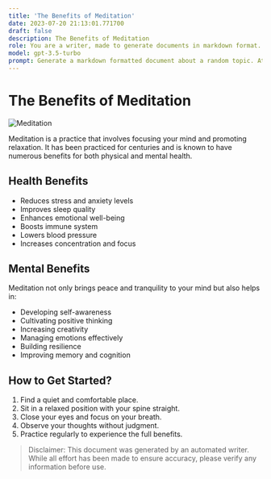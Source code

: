 ```yaml
---
title: 'The Benefits of Meditation'
date: 2023-07-20 21:13:01.771700
draft: false
description: The Benefits of Meditation
role: You are a writer, made to generate documents in markdown format. It is very important that all of the documents you generate are in valid markdown format.
model: gpt-3.5-turbo
prompt: Generate a markdown formatted document about a random topic. At the bottom, include a disclaimer explaining that the document was generated by you. The first line of the document should be the title. Make sure that the entire document is in proper markdown format, using a mix of various tags to make the document visually appealing.
---
```


# The Benefits of Meditation

![Meditation](https://images.unsplash.com/photo-1555215858-58e52dd6870e)

Meditation is a practice that involves focusing your mind and promoting relaxation. It has been practiced for centuries and is known to have numerous benefits for both physical and mental health.

## Health Benefits

- Reduces stress and anxiety levels
- Improves sleep quality
- Enhances emotional well-being
- Boosts immune system
- Lowers blood pressure
- Increases concentration and focus

## Mental Benefits

Meditation not only brings peace and tranquility to your mind but also helps in:

- Developing self-awareness
- Cultivating positive thinking
- Increasing creativity
- Managing emotions effectively
- Building resilience
- Improving memory and cognition

## How to Get Started?

1. Find a quiet and comfortable place.
2. Sit in a relaxed position with your spine straight.
3. Close your eyes and focus on your breath.
4. Observe your thoughts without judgment.
5. Practice regularly to experience the full benefits.

> Disclaimer: This document was generated by an automated writer. While all effort has been made to ensure accuracy, please verify any information before use.